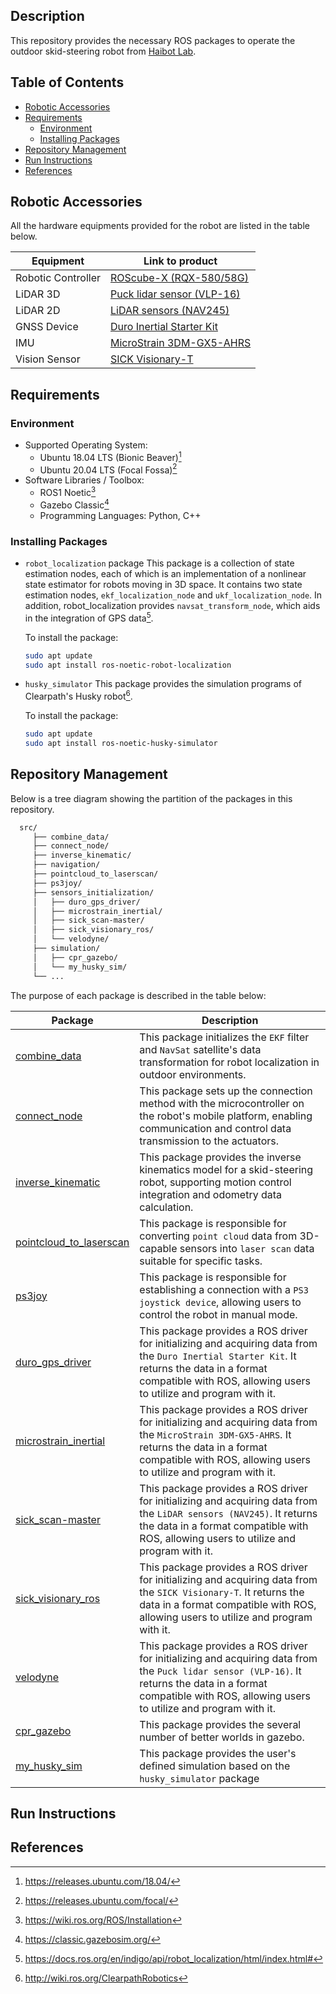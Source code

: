 ## Description

This repository provides the necessary ROS packages to operate the outdoor skid-steering robot from [Haibot Lab](https://sites.google.com/view/haibot-lab?fbclid=IwY2xjawEkHVpleHRuA2FlbQIxMAABHe2dXi4Qrxt8FIQQPHEhcPUdHKU1V9dTJYjUC7L9EI_iRUKD7Dky8Ida0Q_aem_jmdgauVqJfeysomfGbbbKQ).

## Table of Contents

* [Robotic Accessories](#robotic-accessories)
* [Requirements](#requirements)
  * [Environment](#environment)
  * [Installing Packages](#installing-packages)
* [Repository Management](#repository-management)
* [Run Instructions](#run-instructions)
* [References](#references)

## Robotic Accessories

All the hardware equipments provided for the robot are listed in the table below.

| Equipment          | Link to product                                                                                                              |
| -------------------| ---------------------------------------------------------------------------------------------------------------------------- |
| Robotic Controller | [ROScube-X (RQX-580/58G)](https://www.adlinktech.com/Products/ROS2_Solution/ROS2_Controller/RQX-580_58G?lang=en)             |
| LiDAR 3D           | [Puck lidar sensor (VLP-16)](https://ouster.com/products/hardware/vlp-16)                                                    |
| LiDAR 2D           | [LiDAR sensors (NAV245)](https://www.sick.com/cl/en/catalog/products/lidar-and-radar-sensors/lidar-sensors/nav2xx/c/g356151) |
| GNSS Device        | [Duro Inertial Starter Kit](https://store.clearpathrobotics.com/products/duro-inertial-starter-kit)                          |
| IMU                | [MicroStrain 3DM-GX5-AHRS](https://www.microstrain.com/inertial-sensors/3dm-gx5-25)                                          |
| Vision Sensor      | [SICK Visionary-T](https://www.sick.com/ag/en/catalog/archive/visionary-t/c/g358152)                                              |

## Requirements

### Environment

* Supported Operating System:
  * Ubuntu 18.04 LTS (Bionic Beaver)[^1]
  * Ubuntu 20.04 LTS (Focal Fossa)[^2]
* Software Libraries / Toolbox:
  * ROS1 Noetic[^3]
  * Gazebo Classic[^4]
  * Programming Languages: Python, C++

### Installing Packages

* `robot_localization` package
  This package is a collection of state estimation nodes, each of which is an implementation of a nonlinear state estimator for robots moving in 3D space. It contains two state estimation nodes, `ekf_localization_node` and `ukf_localization_node`. In addition, robot_localization provides `navsat_transform_node`, which aids in the integration of GPS data[^5].

  To install the package:
  
  ```bash
  sudo apt update
  sudo apt install ros-noetic-robot-localization
  ```
  
* `husky_simulator`
  This package provides the simulation programs of Clearpath's Husky robot[^6].

  To install the package:
  
  ```bash
  sudo apt update
  sudo apt install ros-noetic-husky-simulator
  ```

## Repository Management

Below is a tree diagram showing the partition of the packages in this repository.

```bash
  src/
     ├── combine_data/
     ├── connect_node/
     ├── inverse_kinematic/
     ├── navigation/
     ├── pointcloud_to_laserscan/
     ├── ps3joy/
     ├── sensors_initialization/
     │   ├── duro_gps_driver/
     │   ├── microstrain_inertial/
     │   ├── sick_scan-master/
     │   ├── sick_visionary_ros/
     │   └── velodyne/
     ├── simulation/
     │   ├── cpr_gazebo/
     │   └── my_husky_sim/
     └── ...
```

The purpose of each package is described in the table below:

| Package                                                                        | Description                                                                                                      |
| -------------------------------------------------------------------------------| ---------------------------------------------------------------------------------------------------------------- |
| [combine_data](./src/combine_data)                                             | This package initializes the `EKF` filter and `NavSat` satellite's data transformation for robot localization in outdoor environments. |
| [connect_node](./src/connect_node)                                             | This package sets up the connection method with the microcontroller on the robot's mobile platform, enabling communication and control data transmission to the actuators. |
| [inverse_kinematic](./src/inverse_kinematic)                                   | This package provides the inverse kinematics model for a skid-steering robot, supporting motion control integration and odometry data calculation. |
| [pointcloud_to_laserscan](./src/pointcloud_to_laserscan)                       | This package is responsible for converting `point cloud` data from 3D-capable sensors into `laser scan` data suitable for specific tasks. |
| [ps3joy](./src/ps3joy)                                                         | This package is responsible for establishing a connection with a `PS3 joystick device`, allowing users to control the robot in manual mode. |
| [duro_gps_driver](./src/sensors_initialization/duro_gps_driver)                | This package provides a ROS driver for initializing and acquiring data from the `Duro Inertial Starter Kit`. It returns the data in a format compatible with ROS, allowing users to utilize and program with it. |
| [microstrain_inertial](./src/sensors_initialization/microstrain_inertial)      | This package provides a ROS driver for initializing and acquiring data from the `MicroStrain 3DM-GX5-AHRS`. It returns the data in a format compatible with ROS, allowing users to utilize and program with it. |
| [sick_scan-master](./src/sensors_initialization/sick_scan-master)              | This package provides a ROS driver for initializing and acquiring data from the `LiDAR sensors (NAV245)`. It returns the data in a format compatible with ROS, allowing users to utilize and program with it. |
| [sick_visionary_ros](./src/sensors_initialization/sick_visionary_ros)          | This package provides a ROS driver for initializing and acquiring data from the `SICK Visionary-T`. It returns the data in a format compatible with ROS, allowing users to utilize and program with it. |
| [velodyne](./src/sensors_initialization/velodyne)                              | This package provides a ROS driver for initializing and acquiring data from the `Puck lidar sensor (VLP-16)`. It returns the data in a format compatible with ROS, allowing users to utilize and program with it. |
| [cpr_gazebo](./src/sensors_initialization/cpr_gazebo)                          | This package provides the several number of better worlds in gazebo. |
| [my_husky_sim](./src/sensors_initialization/my_husky_sim)                      | This package provides the user's defined simulation based on the `husky_simulator` package |

## Run Instructions 

## References
[^1]: https://releases.ubuntu.com/18.04/
[^2]: https://releases.ubuntu.com/focal/
[^3]: https://wiki.ros.org/ROS/Installation
[^4]: https://classic.gazebosim.org/
[^5]: https://docs.ros.org/en/indigo/api/robot_localization/html/index.html#
[^6]: http://wiki.ros.org/ClearpathRobotics
